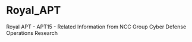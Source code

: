 # Royal_APT
Royal APT - APT15 - Related Information from NCC Group Cyber Defense Operations Research
